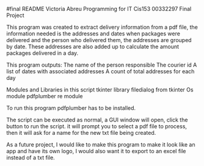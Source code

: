 #final README 
Victoria Abreu
Programming for IT
Cis153
00332297
Final Project


This program was created to extract delivery information from a pdf file, the information needed is the addresses and dates when packages were delivered and the person who delivered them, the addresses are grouped  by date. These addresses are also added up to calculate the amount packages delivered in a day.

This program outputs: 
The name of the person responsible
The courier id
A list of dates with associated addresses
A count of total addresses for each day

Modules and Libraries in this script
tkinter library
filedialog from tkinter
Os module
pdfplumber
re module


To run this program pdfplumber has to be installed.

The script can be executed as normal, a GUI window will open, click the button to run the script. it will prompt you to select a pdf file to process, then it will ask for a name for the new txt file being created. 

As a future project, I would like to make this program to make it look like an app and have its own logo, I would also want it to export to an excel file instead of a txt file. 
